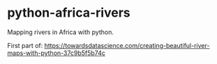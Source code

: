 # python-africa-rivers

Mapping rivers in Africa with python. 

First part of: https://towardsdatascience.com/creating-beautiful-river-maps-with-python-37c9b5f5b74c
